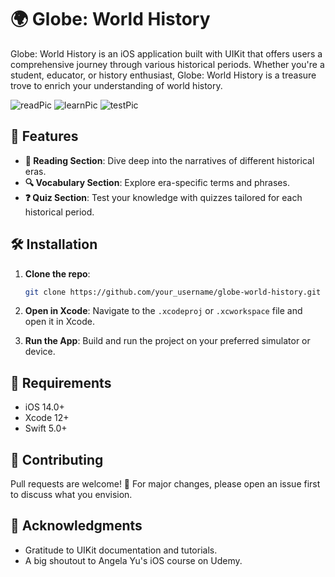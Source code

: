 # 🌍 Globe: World History

Globe: World History is an iOS application built with UIKit that offers users a comprehensive journey through various historical periods. Whether you're a student, educator, or history enthusiast, Globe: World History is a treasure trove to enrich your understanding of world history.

![readPic](https://github.com/cendress/WorldHistory/assets/95492688/d4c49786-ed9b-4ce4-b584-0d2bd2fb102c)
![learnPic](https://github.com/cendress/WorldHistory/assets/95492688/9ffc0e71-8bd7-4680-9cc7-47aeb72a0518)
![testPic](https://github.com/cendress/WorldHistory/assets/95492688/0dd25be8-d162-4294-bac0-95bf86f9d69c)

## 🚀 Features

- **📖 Reading Section**: Dive deep into the narratives of different historical eras.
- **🔍 Vocabulary Section**: Explore era-specific terms and phrases.
- **❓ Quiz Section**: Test your knowledge with quizzes tailored for each historical period.

## 🛠️ Installation

1. **Clone the repo**:
    ```bash
    git clone https://github.com/your_username/globe-world-history.git
    ```
2. **Open in Xcode**:
   Navigate to the `.xcodeproj` or `.xcworkspace` file and open it in Xcode.
   
3. **Run the App**:
   Build and run the project on your preferred simulator or device.

## 🔧 Requirements

- iOS 14.0+
- Xcode 12+
- Swift 5.0+

## 🤝 Contributing

Pull requests are welcome! 🙌 For major changes, please open an issue first to discuss what you envision.

## 🙏 Acknowledgments

- Gratitude to UIKit documentation and tutorials.
- A big shoutout to Angela Yu's iOS course on Udemy.

